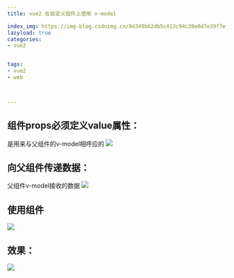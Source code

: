 ```yaml
---
title: vue2 在自定义组件上使用 v-model

index_img: https://img-blog.csdnimg.cn/8d349bb2db5c413c94c38e0d7e39f7ef.png
lazyload: true
categories:
- vue2


tags:
- vue2
- web



---
```






## 组件props必须定义value属性：
是用来与父组件的v-model相呼应的
![](https://img-blog.csdnimg.cn/8d349bb2db5c413c94c38e0d7e39f7ef.png)


## 向父组件传递数据：
父组件v-model接收的数据
![](https://img-blog.csdnimg.cn/4549e012b17644928cf849ac9476d47d.png)



## 使用组件
![](https://img-blog.csdnimg.cn/2659fc23cca349119ae7f6e4a6707061.png)



## 效果：
![](https://img-blog.csdnimg.cn/affa74e7bb0b4afe935f0b7a4d1c7068.png)
